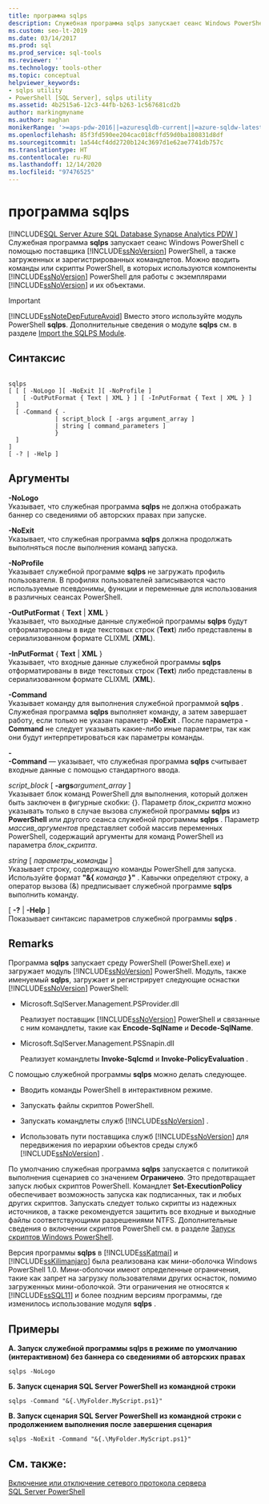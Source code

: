 ```yaml
---
title: программа sqlps
description: Служебная программа sqlps запускает сеанс Windows PowerShell с помощью поставщика SQL Server PowerShell, а также загруженных и зарегистрированных командлетов.
ms.custom: seo-lt-2019
ms.date: 03/14/2017
ms.prod: sql
ms.prod_service: sql-tools
ms.reviewer: ''
ms.technology: tools-other
ms.topic: conceptual
helpviewer_keywords:
- sqlps utility
- PowerShell [SQL Server], sqlps utility
ms.assetid: 4b2515a6-12c3-44fb-b263-1c567681cd2b
author: markingmyname
ms.author: maghan
monikerRange: '>=aps-pdw-2016||=azuresqldb-current||=azure-sqldw-latest||>=sql-server-2016||>=sql-server-linux-2017'
ms.openlocfilehash: 85f3fd590ee204cac018cffd59d0ba180831d8df
ms.sourcegitcommit: 1a544cf4dd2720b124c3697d1e62ae7741db757c
ms.translationtype: HT
ms.contentlocale: ru-RU
ms.lasthandoff: 12/14/2020
ms.locfileid: "97476525"
---
```

# <a name="sqlps-utility"></a>программа sqlps
[!INCLUDE[SQL Server Azure SQL Database Synapse Analytics PDW ](../includes/applies-to-version/sql-asdb-asdbmi-asa-pdw.md)]
  Служебная программа **sqlps** запускает сеанс Windows PowerShell с помощью поставщика [!INCLUDE[ssNoVersion](../includes/ssnoversion-md.md)] PowerShell, а также загруженных и зарегистрированных командлетов. Можно вводить команды или скрипты PowerShell, в которых используются компоненты [!INCLUDE[ssNoVersion](../includes/ssnoversion-md.md)] PowerShell для работы с экземплярами [!INCLUDE[ssNoVersion](../includes/ssnoversion-md.md)] и их объектами.  
  
> [!IMPORTANT]  
>  [!INCLUDE[ssNoteDepFutureAvoid](../includes/ssnotedepfutureavoid-md.md)] Вместо этого используйте модуль PowerShell **sqlps**. Дополнительные сведения о модуле **sqlps** см. в разделе [Import the SQLPS Module](../powershell/download-sql-server-ps-module.md?view=sql-server-ver15).  
  
## <a name="syntax"></a>Синтаксис  
  
```  
  
sqlps   
[ [ [ -NoLogo ][ -NoExit ][ -NoProfile ]  
    [ -OutPutFormat { Text | XML } ] [ -InPutFormat { Text | XML } ]  
  ]  
  [ -Command { -  
             | script_block [ -args argument_array ]  
             | string [ command_parameters ]  
             }  
  ]  
]  
[ -? | -Help ]  
```  
  
## <a name="arguments"></a>Аргументы  
 **-NoLogo**  
 Указывает, что служебная программа **sqlps** не должна отображать баннер со сведениями об авторских правах при запуске.  
  
 **-NoExit**  
 Указывает, что служебная программа **sqlps** должна продолжать выполняться после выполнения команд запуска.  
  
 **-NoProfile**  
 Указывает служебной программе **sqlps** не загружать профиль пользователя. В профилях пользователей записываются часто используемые псевдонимы, функции и переменные для использования в различных сеансах PowerShell.  
  
 **-OutPutFormat** { **Text** | **XML** }  
 Указывает, что выходные данные служебной программы **sqlps** будут отформатированы в виде текстовых строк (**Text**) либо представлены в сериализованном формате CLIXML (**XML**).  
  
 **-InPutFormat** { **Text** | **XML** }  
 Указывает, что входные данные служебной программы **sqlps** отформатированы в виде текстовых строк (**Text**) либо представлены в сериализованном формате CLIXML (**XML**).  
  
 **-Command**  
 Указывает команду для выполнения служебной программой **sqlps** . Служебная программа **sqlps** выполняет команду, а затем завершает работу, если только не указан параметр **-NoExit** . После параметра **-Command** не следует указывать какие-либо иные параметры, так как они будут интерпретироваться как параметры команды.  
  
 **-**  
 **-Command** — указывает, что служебная программа **sqlps** считывает входные данные с помощью стандартного ввода.  
  
 *script_block* [ **-args**_argument\_array_ ]  
 Указывает блок команд PowerShell для выполнения, который должен быть заключен в фигурные скобки: {}. Параметр *блок_скрипта* можно указывать только в случае вызова служебной программы **sqlps** из **PowerShell** или другого сеанса служебной программы **sqlps** . Параметр *массив_аргументов* представляет собой массив переменных PowerShell, содержащий аргументы для команд PowerShell из параметра *блок_скрипта*.  
  
 *string* [ *параметры_команды* ]  
 Указывает строку, содержащую команды PowerShell для запуска. Используйте формат **"&{** _команда_ **}"** . Кавычки определяют строку, а оператор вызова (&) предписывает служебной программе **sqlps** выполнить команду.  
  
 [ **-?** |  **-Help** ]  
 Показывает синтаксис параметров служебной программы **sqlps** .  
  
## <a name="remarks"></a>Remarks  
 Программа **sqlps** запускает среду PowerShell (PowerShell.exe) и загружает модуль [!INCLUDE[ssNoVersion](../includes/ssnoversion-md.md)] PowerShell. Модуль, также именуемый **sqlps**, загружает и регистрирует следующие оснастки [!INCLUDE[ssNoVersion](../includes/ssnoversion-md.md)] PowerShell:  
  
-   Microsoft.SqlServer.Management.PSProvider.dll  
  
     Реализует поставщик [!INCLUDE[ssNoVersion](../includes/ssnoversion-md.md)] PowerShell и связанные с ним командлеты, такие как **Encode-SqlName** и **Decode-SqlName**.  
  
-   Microsoft.SqlServer.Management.PSSnapin.dll  
  
     Реализует командлеты **Invoke-Sqlcmd** и **Invoke-PolicyEvaluation** .  
  
 С помощью служебной программы **sqlps** можно делать следующее.  
  
-   Вводить команды PowerShell в интерактивном режиме.  
  
-   Запускать файлы скриптов PowerShell.  
  
-   Запускать командлеты служб [!INCLUDE[ssNoVersion](../includes/ssnoversion-md.md)] .  
  
-   Использовать пути поставщика служб [!INCLUDE[ssNoVersion](../includes/ssnoversion-md.md)] для передвижения по иерархии объектов среды служб [!INCLUDE[ssNoVersion](../includes/ssnoversion-md.md)] .  
  
 По умолчанию служебная программа **sqlps** запускается с политикой выполнения сценариев со значением **Ограничено**. Это предотвращает запуск любых скриптов PowerShell. Командлет **Set-ExecutionPolicy** обеспечивает возможность запуска как подписанных, так и любых других скриптов. Запускать следует только скрипты из надежных источников, а также рекомендуется защитить все входные и выходные файлы соответствующими разрешениями NTFS. Дополнительные сведения о включении скриптов PowerShell см. в разделе [Запуск скриптов Windows PowerShell](/previous-versions/system-center/virtual-machine-manager-2008-r2/cc917925(v=technet.10)).  
  
 Версия программы **sqlps** в [!INCLUDE[ssKatmai](../includes/sskatmai-md.md)] и [!INCLUDE[ssKilimanjaro](../includes/sskilimanjaro-md.md)] была реализована как мини-оболочка Windows PowerShell 1.0. Мини-оболочки имеют определенные ограничения, такие как запрет на загрузку пользователями других оснасток, помимо загруженных мини-оболочкой. Эти ограничения не относятся к [!INCLUDE[ssSQL11](../includes/sssql11-md.md)] и более поздним версиям программы, где изменилось использование модуля **sqlps** .  
  
## <a name="examples"></a>Примеры  
 **А. Запуск служебной программы sqlps в режиме по умолчанию (интерактивном) без баннера со сведениями об авторских правах**  
  
```  
sqlps -NoLogo  
```  
  
 **Б. Запуск сценария SQL Server PowerShell из командной строки**  
  
```  
sqlps -Command "&{.\MyFolder.MyScript.ps1}"  
```  
  
 **В. Запуск сценария SQL Server PowerShell из командной строки с продолжением выполнения после завершения сценария**  
  
```  
sqlps -NoExit -Command "&{.\MyFolder.MyScript.ps1}"  
```  
  
## <a name="see-also"></a>См. также:  
 [Включение или отключение сетевого протокола сервера](../database-engine/configure-windows/enable-or-disable-a-server-network-protocol.md)   
 [SQL Server PowerShell](../powershell/sql-server-powershell.md?view=sql-server-ver15)  
  
